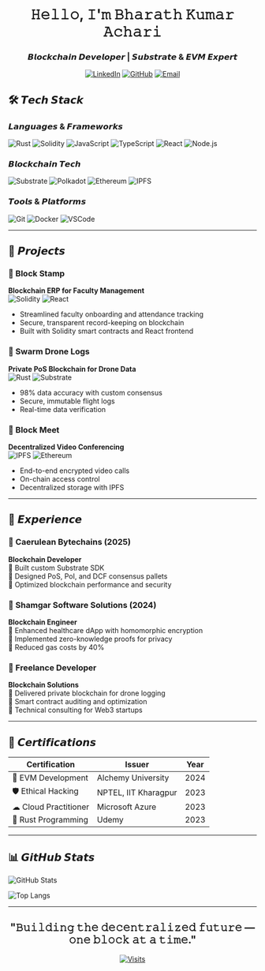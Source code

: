 <div align="center">

# 𝙷𝚎𝚕𝚕𝚘, 𝙸'𝚖 𝙱𝚑𝚊𝚛𝚊𝚝𝚑 𝙺𝚞𝚖𝚊𝚛 𝙰𝚌𝚑𝚊𝚛𝚒  
### 𝘽𝙡𝙤𝙘𝙠𝙘𝙝𝙖𝙞𝙣 𝘿𝙚𝙫𝙚𝙡𝙤𝙥𝙚𝙧 | 𝙎𝙪𝙗𝙨𝙩𝙧𝙖𝙩𝙚 & 𝙀𝙑𝙈 𝙀𝙭𝙥𝙚𝙧𝙩

[![LinkedIn](https://img.shields.io/badge/LinkedIn-0077B5?style=for-the-badge&logo=linkedin&logoColor=white)](https://www.linkedin.com/in/ps-bharath-kumar/)
[![GitHub](https://img.shields.io/badge/GitHub-100000?style=for-the-badge&logo=github&logoColor=white)](https://github.com/bharathkumaracharips)
[![Email](https://img.shields.io/badge/Email-D14836?style=for-the-badge&logo=gmail&logoColor=white)](mailto:bharathkumarachips@gmail.com)

</div>

## 🛠️ 𝙏𝙚𝙘𝙝 𝙎𝙩𝙖𝙘𝙠

### 𝙇𝙖𝙣𝙜𝙪𝙖𝙜𝙚𝙨 & 𝙁𝙧𝙖𝙢𝙚𝙬𝙤𝙧𝙠𝙨
![Rust](https://img.shields.io/badge/Rust-000000?style=flat&logo=rust&logoColor=white)
![Solidity](https://img.shields.io/badge/Solidity-363636?style=flat&logo=solidity&logoColor=white)
![JavaScript](https://img.shields.io/badge/JavaScript-F7DF1E?style=flat&logo=javascript&logoColor=black)
![TypeScript](https://img.shields.io/badge/TypeScript-007ACC?style=flat&logo=typescript&logoColor=white)
![React](https://img.shields.io/badge/React-20232A?style=flat&logo=react&logoColor=61DAFB)
![Node.js](https://img.shields.io/badge/Node.js-43853D?style=flat&logo=node.js&logoColor=white)

### 𝘽𝙡𝙤𝙘𝙠𝙘𝙝𝙖𝙞𝙣 𝙏𝙚𝙘𝙝
![Substrate](https://img.shields.io/badge/Substrate-DD6B20?style=flat&logo=parity-substrate&logoColor=white)
![Polkadot](https://img.shields.io/badge/Polkadot-E6007A?style=flat&logo=polkadot&logoColor=white)
![Ethereum](https://img.shields.io/badge/Ethereum-3C3C3D?style=flat&logo=ethereum&logoColor=white)
![IPFS](https://img.shields.io/badge/IPFS-65C2CB?style=flat&logo=ipfs&logoColor=white)

### 𝙏𝙤𝙤𝙡𝙨 & 𝙋𝙡𝙖𝙩𝙛𝙤𝙧𝙢𝙨
![Git](https://img.shields.io/badge/Git-F05032?style=flat&logo=git&logoColor=white)
![Docker](https://img.shields.io/badge/Docker-2496ED?style=flat&logo=docker&logoColor=white)
![VSCode](https://img.shields.io/badge/VSCode-007ACC?style=flat&logo=visual-studio-code&logoColor=white)

---

## 🚀 𝙋𝙧𝙤𝙟𝙚𝙘𝙩𝙨

### 🔗 Block Stamp
**Blockchain ERP for Faculty Management**  
![Solidity](https://img.shields.io/badge/Solidity-363636?style=flat&logo=solidity&logoColor=white)
![React](https://img.shields.io/badge/React-20232A?style=flat&logo=react&logoColor=61DAFB)
- Streamlined faculty onboarding and attendance tracking
- Secure, transparent record-keeping on blockchain
- Built with Solidity smart contracts and React frontend

### 🚁 Swarm Drone Logs
**Private PoS Blockchain for Drone Data**  
![Rust](https://img.shields.io/badge/Rust-000000?style=flat&logo=rust&logoColor=white)
![Substrate](https://img.shields.io/badge/Substrate-DD6B20?style=flat&logo=parity-substrate&logoColor=white)
- 98% data accuracy with custom consensus
- Secure, immutable flight logs
- Real-time data verification

### 🎥 Block Meet
**Decentralized Video Conferencing**  
![IPFS](https://img.shields.io/badge/IPFS-65C2CB?style=flat&logo=ipfs&logoColor=white)
![Ethereum](https://img.shields.io/badge/Ethereum-3C3C3D?style=flat&logo=ethereum&logoColor=white)
- End-to-end encrypted video calls
- On-chain access control
- Decentralized storage with IPFS

---

## 💼 𝙀𝙭𝙥𝙚𝙧𝙞𝙚𝙣𝙘𝙚

### 🏢 Caerulean Bytechains (2025)
**Blockchain Developer**  
🔹 Built custom Substrate SDK  
🔹 Designed PoS, PoI, and DCF consensus pallets  
🔹 Optimized blockchain performance and security

### 🏥 Shamgar Software Solutions (2024)
**Blockchain Engineer**  
🔹 Enhanced healthcare dApp with homomorphic encryption  
🔹 Implemented zero-knowledge proofs for privacy  
🔹 Reduced gas costs by 40%

### 🚀 Freelance Developer
**Blockchain Solutions**  
🔹 Delivered private blockchain for drone logging  
🔹 Smart contract auditing and optimization  
🔹 Technical consulting for Web3 startups

---

## 📜 𝘾𝙚𝙧𝙩𝙞𝙛𝙞𝙘𝙖𝙩𝙞𝙤𝙣𝙨

| Certification | Issuer | Year |
|--------------|--------|------|
| 🧠 EVM Development | Alchemy University | 2024 |
| 🛡 Ethical Hacking | NPTEL, IIT Kharagpur | 2023 |
| ☁ Cloud Practitioner | Microsoft Azure | 2023 |
| 🦀 Rust Programming | Udemy | 2023 |

---

## 📊 𝙂𝙞𝙩𝙃𝙪𝙗 𝙎𝙩𝙖𝙩𝙨

![GitHub Stats](https://github-readme-stats.vercel.app/api?username=bharathkumaracharips&show_icons=true&theme=radical)

![Top Langs](https://github-readme-stats.vercel.app/api/top-langs/?username=bharathkumaracharips&layout=compact&theme=radical)

---

<div align="center">

## "𝙱𝚞𝚒𝚕𝚍𝚒𝚗𝚐 𝚝𝚑𝚎 𝚍𝚎𝚌𝚎𝚗𝚝𝚛𝚊𝚕𝚒𝚣𝚎𝚍 𝚏𝚞𝚝𝚞𝚛𝚎 — 𝚘𝚗𝚎 𝚋𝚕𝚘𝚌𝚔 𝚊𝚝 𝚊 𝚝𝚒𝚖𝚎."

[![Visits](https://komarev.com/ghpvc/?username=bharathkumaracharips&style=flat-square&color=blueviolet)](https://github.com/bharathkumaracharips)

</div>

